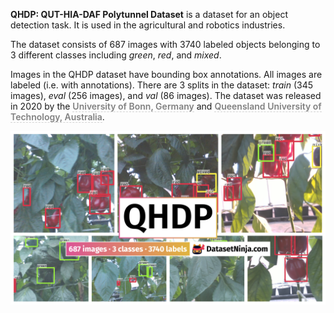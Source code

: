 **QHDP: QUT-HIA-DAF Polytunnel Dataset** is a dataset for an object detection task. It is used in the agricultural and robotics industries. 

The dataset consists of 687 images with 3740 labeled objects belonging to 3 different classes including *green*, *red*, and *mixed*.

Images in the QHDP dataset have bounding box annotations. All images are labeled (i.e. with annotations). There are 3 splits in the dataset: *train* (345 images), *eval* (256 images), and *val* (86 images). The dataset was released in 2020 by the <span style="font-weight: 600; color: grey; border-bottom: 1px dashed #d3d3d3;">University of Bonn, Germany</span> and <span style="font-weight: 600; color: grey; border-bottom: 1px dashed #d3d3d3;"> Queensland University of Technology, Australia</span>.

<img src="https://github.com/dataset-ninja/qhdp/raw/main/visualizations/poster.png">
